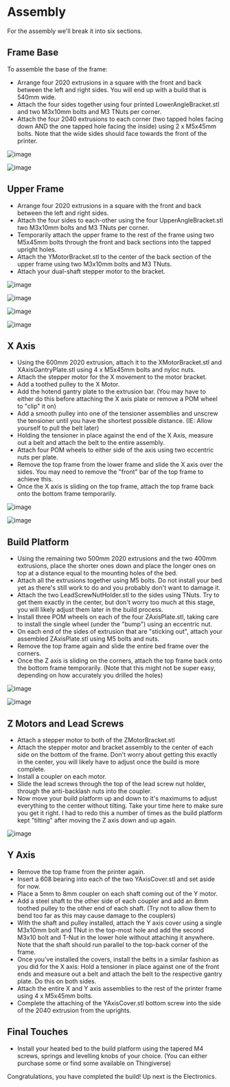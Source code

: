 # Assembly

For the assembly we'll break it into six sections.

## Frame Base

To assemble the base of the frame:

- Arrange four 2020 extrusions in a square with the front and back between the left and right sides. You will end up with a build that is 540mm wide.
- Attach the four sides together using four printed LowerAngleBracket.stl and two M3x10mm bolts and M3 TNuts per corner.
- Attach the four 2040 extrusions to each corner (two tapped holes facing down AND the one tapped hole facing the inside) using 2 x M5x45mm bolts. Note that the wide sides should face towards the front of the printer.

![image](https://user-images.githubusercontent.com/17118188/117889395-7a75d500-b281-11eb-8e85-120e904511a1.png)

![image](https://user-images.githubusercontent.com/17118188/117889406-7cd82f00-b281-11eb-804e-7fb7094124b3.png)


## Upper Frame
- Arrange four 2020 extrusions in a square with the front and back between the left and right sides.
- Attach the four sides to each-other using the four UpperAngleBracket.stl two M3x10mm bolts and M3 TNuts per corner.
- Temporarily attach the upper frame to the rest of the frame using two M5x45mm bolts through the front and back sections into the tapped upright holes.
- Attach the YMotorBracket.stl to the center of the back section of the upper frame using two M3x10mm bolts and M3 TNuts.
- Attach your dual-shaft stepper motor to the bracket.

![image](https://user-images.githubusercontent.com/17118188/117889426-89f51e00-b281-11eb-8049-0c57b63aee54.png)

![image](https://user-images.githubusercontent.com/17118188/117889437-8eb9d200-b281-11eb-8744-d4bd6d172489.png)

![image](https://user-images.githubusercontent.com/17118188/117889469-97120d00-b281-11eb-9d73-8eb5f5228868.png)

![image](https://user-images.githubusercontent.com/17118188/117889478-9b3e2a80-b281-11eb-9614-6ece47aa8fde.png)

## X Axis
- Using the 600mm 2020 extrusion, attach it to the XMotorBracket.stl and XAxisGantryPlate.stl using 4 x M5x45mm bolts and nyloc nuts.
- Attach the stepper motor for the X movement to the motor bracket.
-  Add a toothed pulley to the X Motor.
- Add the hotend gantry plate to the extrusion bar. (You may have to either do this before attaching the X axis plate or remove a POM wheel to "clip" it on)
- Add a smooth pulley into one of the tensioner assemblies and unscrew the tensioner until you have the shortest possible distance. (IE: Allow yourself to pull the belt later)
- Holding the tensioner in place against the end of the X Axis, measure out a belt and attach the belt to the entire assembly.
- Attach four POM wheels to either side of the axis using two eccentric nuts per plate.
- Remove the top frame from the lower frame and slide the X axis over the sides. You may need to remove the "front" bar of the top frame to achieve this.
- Once the X axis is sliding on the top frame, attach the top frame back onto the bottom frame temporarily.

![image](https://user-images.githubusercontent.com/17118188/117889501-a85b1980-b281-11eb-9423-01c52ccf23a6.png)

![image](https://user-images.githubusercontent.com/17118188/117889533-b5780880-b281-11eb-9891-749c87b2af60.png)

## Build Platform
- Using the remaining two 500mm 2020 extrusions and the two 400mm extrusions, place the shorter ones down and place the longer ones on top at a distance equal to the mounting holes of the bed.
- Attach all the extrusions together using M5 bolts. Do not install your bed yet as there's still work to do and you probably don't want to damage it.
- Attach the two LeadScrewNutHolder.stl to the sides using TNuts. Try to get them exactly in the center, but don't worry too much at this stage, you will likely adjust them later in the build process.
- Install three POM wheels on each of the four ZAxisPlate.stl, taking care to install the single wheel (under the "bump") using an eccentric nut.
- On each end of the sides of extrusion that are "sticking out", attach your assembled ZAxisPlate.stl using M5 bolts and nuts.
- Remove the top frame again and slide the entire bed frame over the corners.
- Once the Z axis is sliding on the corners, attach the top frame back onto the bottom frame temporarily. (Note that this might not be super easy, depending on how accurately you drilled the holes)

![image](https://user-images.githubusercontent.com/17118188/117889544-bc068000-b281-11eb-94e9-b651382e55f8.png)

![image](https://user-images.githubusercontent.com/17118188/117889556-c32d8e00-b281-11eb-9fb8-4d8eb7bb30c3.png)

## Z Motors and Lead Screws
- Attach a stepper motor to both of the ZMotorBracket.stl
- Attach the stepper motor and bracket assembly to the center of each side on the bottom of the frame. Don't worry about getting this exactly in the center, you will likely have to adjust once the build is more complete.
- Install a coupler on each motor.
- Slide the lead screws through the top of the lead screw nut holder, through the anti-backlash nuts into the coupler. 
- Now move your build platform up and down to it's maximums to adjust everything to the center without tilting. Take your time here to make sure you get it right. I had to redo this a number of times as the build platform kept "tilting" after moving the Z axis down and up again.

![image](https://user-images.githubusercontent.com/17118188/117889670-f243ff80-b281-11eb-82ef-15fa2b6539f1.png)

## Y Axis
- Remove the top frame from the printer again.
- Insert a 608 bearing into each of the two YAxisCover.stl and set aside for now.
- Place a 5mm to 8mm coupler on each shaft coming out of the Y motor.
- Add a steel shaft to the other side of each coupler and add an 8mm toothed pulley to the other end of each shaft. (Try not to allow them to bend too far as this may cause damage to the couplers)
- With the shaft and pulley installed, attach the Y axis cover using a single M3x10mm bolt and TNut in the top-most hole and add the second M3x10 bolt and T-Nut in the lower hole without attaching it anywhere. Note that the shaft should run parallel to the top-back corner of the frame.
- Once you've installed the covers, install the belts in a similar fashion as you did for the X axis: Hold a tensioner in place against one of the front ends and measure out a belt and attach the belt to the respective gantry plate. Do this on both sides.
- Attach the entire X and Y axis assemblies to the rest of the printer frame using 4 x M5x45mm bolts.
- Complete the attaching of the YAxisCover.stl bottom screw into the side of the 2040 extrusion from the uprights.

## Final Touches
- Install your heated bed to the build platform using the tapered M4 screws, springs and levelling knobs of your choice. (You can either purchase some or find some available on Thingiverse)

Congratulations, you have completed the build! Up next is the Electronics.
